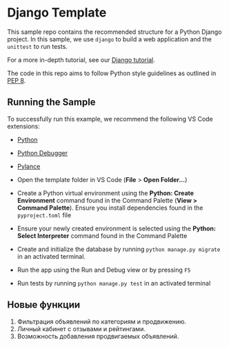# Django Template

This sample repo contains the recommended structure for a Python Django project. In this sample, we use `django` to build a web application and the `unittest` to run tests.

For a more in-depth tutorial, see our [Django tutorial](https://code.visualstudio.com/docs/datascience/data-science-tutorial).

The code in this repo aims to follow Python style guidelines as outlined in [PEP 8](https://peps.python.org/pep-0008/).

## Running the Sample

To successfully run this example, we recommend the following VS Code extensions:
- [Python](https://marketplace.visualstudio.com/items?itemName=ms-python.python)
- [Python Debugger](https://marketplace.visualstudio.com/items?itemName=ms-python.debugpy)
- [Pylance](https://marketplace.visualstudio.com/items?itemName=ms-python.vscode-pylance) 

- Open the template folder in VS Code (**File** > **Open Folder...**)
- Create a Python virtual environment using the **Python: Create Environment** command found in the Command Palette (**View > Command Palette**). Ensure you install dependencies found in the `pyproject.toml` file
- Ensure your newly created environment is selected using the **Python: Select Interpreter** command found in the Command Palette
- Create and initialize the database by running `python manage.py migrate` in an activated terminal. 
- Run the app using the Run and Debug view or by pressing `F5`
- Run tests by running `python manage.py test` in an activated terminal

## Новые функции
1. Фильтрация объявлений по категориям и продвижению.
2. Личный кабинет с отзывами и рейтингами.
3. Возможность добавления продвигаемых объявлений.